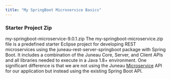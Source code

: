 ```yaml
---
title: "My SpringBoot Microservice Basics"
---
```


### Starter Project Zip

my-springboot-microservice-9.0.1.zip The my-springboot-microservice.zip file is a predefined starter Eclipse project for developing REST microservices using the juneau-rest-server-springboot package with Spring Boot.
It includes a combination of the Juneau Core, Server, and Client APIs and all libraries needed to execute in a Java 1.8+ environment.
One significant difference is that we are not using the Juneau [Microservice]({{API_DOCS}}/org/apache/juneau/microservice/Microservice.html) API for our application but instead using the existing Spring Boot API.
